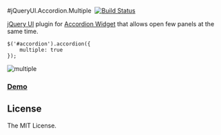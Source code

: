 #jQueryUI.Accordion.Multiple &nbsp;[![Build Status](https://travis-ci.org/asleepwalker/jquery-ui.accordion.multiple.svg?branch=master)](https://travis-ci.org/asleepwalker/jquery-ui.accordion.multiple)

[jQuery UI](http://jqueryui.com/) plugin for [Accordion Widget](http://jqueryui.com/accordion/) that allows open few panels at the same time.

```
$('#accordion').accordion({
	multiple: true
});
```

![multiple](https://cloud.githubusercontent.com/assets/5080313/9653796/bb14bd2e-522e-11e5-8253-8523502bac21.png)

### <a href="http://asleepwalker.github.io/jquery-ui.accordion.multiple/">Demo</a>

## License

The MIT License.